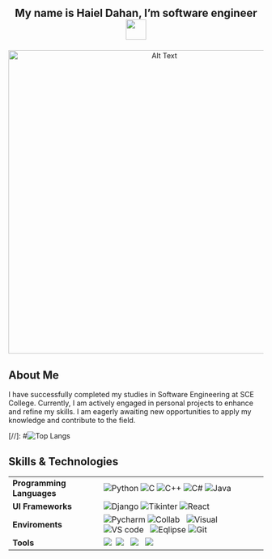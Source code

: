 
##  <p align = "center"> My name is Haiel Dahan, I’m software engineer <img src="https://raw.githubusercontent.com/aemmadi/aemmadi/master/wave.gif" width="40px"> </p>

<div align="center">
  <img src="https://repository-images.githubusercontent.com/462900780/0a10af70-6cbf-46df-9071-0ff586a3b1d6" alt="Alt Text" width="600" />
</div>


## About Me

I have successfully completed my studies in Software Engineering at SCE College. Currently, I am actively engaged in personal projects to enhance and refine my skills. I am eagerly awaiting new opportunities to apply my knowledge and contribute to the field.

[//]: #![Top Langs](https://github-readme-stats.vercel.app/api/top-langs/?username=HaielDahan&layout=donut)
## Skills & Technologies
| | |
|---|---|
| **Programming Languages**	|   ![Python](https://img.shields.io/badge/Python-3776AB?&logo=python&logoColor=white)&nbsp;![C](https://img.shields.io/badge/C-00599C?logo=c&logoColor=white)&nbsp;![C++](https://img.shields.io/badge/C%2B%2B-00599C?logo=c%2B%2B&logoColor=white)&nbsp;![C#](https://img.shields.io/badge/C%23-239120?&logo=c-sharp&logoColor=white)&nbsp;![Java](https://img.shields.io/badge/Java-ED8B00?logo=java&logoColor=white)&nbsp;|
| **UI Frameworks**	| ![Django](https://img.shields.io/badge/Django-092E20?logo=django&logoColor=white)&nbsp;![Tikinter](https://img.shields.io/badge/-Tkinter-black?logo=Python&style=flat-square)&nbsp;![React](https://img.shields.io/badge/-React-61DAFB?logo=react&logoColor=white&style=flat-square)
| **Enviroments** | ![Pycharm](https://img.shields.io/badge/-PyCharm-black?logo=pycharm&style=flat-square)&nbsp;![Collab](https://img.shields.io/badge/-Collab-black?logo=googlecolab&style=flat-square)  &nbsp; ![Visual](https://img.shields.io/badge/Visual_Studio-5C2D91?logo=visual%20studio&logoColor=white)&nbsp; ![VS code](https://img.shields.io/badge/VS_Code-0078D4?&logo=visual%20studio%20code&logoColor=white)  &nbsp; ![Eqlipse](https://img.shields.io/badge/Eclipse-2C2255?&logo=eclipse&logoColor=white)&nbsp;![Git](https://img.shields.io/badge/GitHub-100000?=&logo=github&logoColor=white)&nbsp; |
| **Tools**	|![](https://img.shields.io/badge/GIT-E44C30?&logo=git&logoColor=white)&nbsp; ![](https://img.shields.io/badge/Jenkins-D24939?&logo=Jenkins&logoColor=white)  &nbsp; ![](https://img.shields.io/badge/Jira-0052CC?&logo=Jira&logoColor=white)  &nbsp; ![](https://img.shields.io/badge/Heroku-430098?&logo=heroku&logoColor=white)  &nbsp;|


